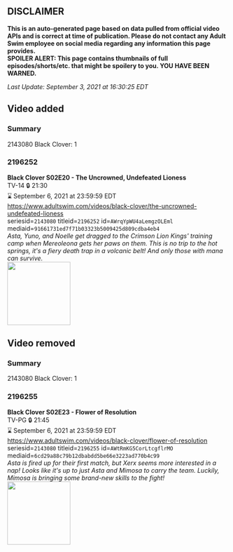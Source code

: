 ## DISCLAIMER
**This is an auto-generated page based on data pulled from official video APIs and is correct at time of publication. Please do not contact any Adult Swim employee on social media regarding any information this page provides.**  
**SPOILER ALERT: This page contains thumbnails of full episodes/shorts/etc. that might be spoilery to you. YOU HAVE BEEN WARNED.**  

_Last Update: September 3, 2021 at 16:30:25 EDT_
## Video added
### Summary
2143080 Black Clover: 1  
### 2196252
**Black Clover S02E20 - The Uncrowned, Undefeated Lioness**  
TV-14 🔒 21:30  
⌛ September 6, 2021 at 23:59:59 EDT  
https://www.adultswim.com/videos/black-clover/the-uncrowned-undefeated-lioness  
seriesid=`2143080` titleid=`2196252` id=`AWrqYpWU4aLemgzOLEml` mediaid=`91661731ed7f71b03323b5009425d809cdba4eb4`  
_Asta, Yuno, and Noelle get dragged to the Crimson Lion Kings' training camp when Mereoleona gets her paws on them. This is no trip to the hot springs, it's a fiery death trap in a volcanic belt! And only those with mana can survive._  
<a href="https://i.cdn.turner.com/adultswim/big/image-upload/thumbnails/thumb-2_image-15590553278469.jpg"><img src="https://i.cdn.turner.com/adultswim/big/image-upload/thumbnails/thumb-2_image-15590553278469.jpg" height="144px" /></a>
## Video removed
### Summary
2143080 Black Clover: 1  
### 2196255
**Black Clover S02E23 - Flower of Resolution**  
TV-PG 🔒 21:45  
⌛ September 6, 2021 at 23:59:59 EDT  
https://www.adultswim.com/videos/black-clover/flower-of-resolution  
seriesid=`2143080` titleid=`2196255` id=`AWtRmKG5CorLtcgflrMO` mediaid=`6cd29a88c79b12dbabdd5be66e3223ad770b4c99`  
_Asta is fired up for their first match, but Xerx seems more interested in a nap! Looks like it's up to just Asta and Mimosa to carry the team. Luckily, Mimosa is bringing some brand-new skills to the fight!_  
<a href="https://i.cdn.turner.com/adultswim/big/image-upload/thumbnails/thumb-2_image-156054218179318.jpg"><img src="https://i.cdn.turner.com/adultswim/big/image-upload/thumbnails/thumb-2_image-156054218179318.jpg" height="144px" /></a>
